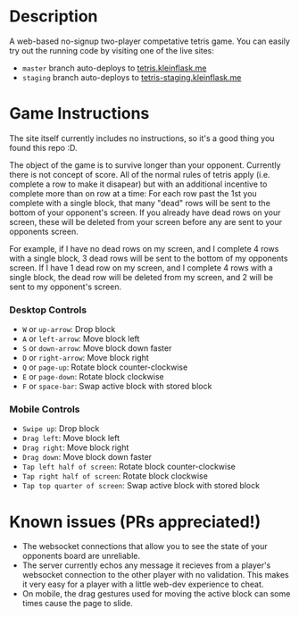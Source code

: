 # Description
A web-based no-signup two-player competative tetris game. You can easily try out the running code by
visiting one of the live sites: 
- `master` branch auto-deploys to [tetris.kleinflask.me](https://teris.kleinflask.me/)
- `staging` branch auto-deploys to [tetris-staging.kleinflask.me](https://teris-staging.kleinflask.me/)

# Game Instructions
The site itself currently includes no instructions, so it's a good thing you found this repo :D.

The object of the game is to survive longer than your opponent. Currently there is not concept of score.
All of the normal rules of tetris apply (i.e. complete a row to make it disapear) but with an additional 
incentive to complete more than on row at a time: For each row past the 1st you complete with a single
block, that many "dead" rows will be sent to the bottom of your opponent's screen. If you already have 
dead rows on your screen, these will be deleted from your screen before any are sent to your opponents 
screen. 

For example, if I have no dead rows on my screen, and I complete 4 rows with a single block, 3
dead rows will be sent to the bottom of my opponents screen. If I have 1 dead row on my screen, and I 
complete 4 rows with a single block, the dead row will be deleted from my screen, and 2 will be sent to
my opponent's screen.

### Desktop Controls
- `W` or `up-arrow`: Drop block
- `A` or `left-arrow`: Move block left
- `S` or `down-arrow`: Move block down faster
- `D` or `right-arrow`: Move block right 
- `Q` or `page-up`: Rotate block counter-clockwise
- `E` or `page-down`: Rotate block clockwise
- `F` or `space-bar`: Swap active block with stored block

### Mobile Controls
- `Swipe up`: Drop block
- `Drag left`: Move block left
- `Drag right`: Move block right 
- `Drag down`: Move block down faster
- `Tap left half of screen`: Rotate block counter-clockwise
- `Tap right half of screen`: Rotate block clockwise
- `Tap top quarter of screen`: Swap active block with stored block

# Known issues (PRs appreciated!)
- The websocket connections that allow you to see the state of your opponents board are unreliable.
- The server currently echos any message it recieves from a player's websocket connection to the other
  player with no validation. This makes it very easy for a player with a little web-dev experience to
  cheat.
- On mobile, the drag gestures used for moving the active block can some times cause the page to slide.